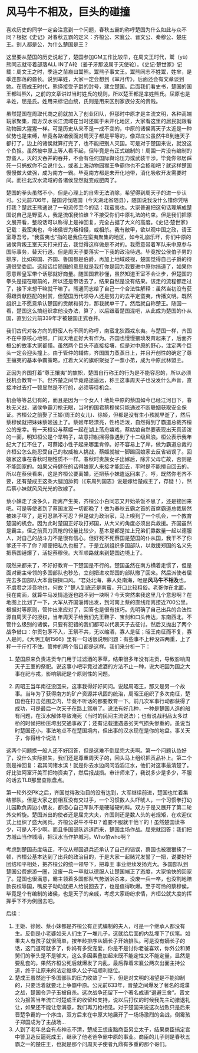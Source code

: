 # 风马牛不相及，巨头的碰撞

喜欢历史的同学一定会注意到一个问题，春秋五霸的称呼楚国为什么如此与众不同？根据《史记》对春秋五霸的定义：齐桓公、宋襄公、晋文公、秦穆公、楚庄王。别人都是公，为什么楚国是王？

这里要从楚国的历史说起了，楚国参加GM工作比较早，在周文王时代，鬻（yù）熊同志就带着部落ALL IN了A轮（姜子牙那波属于天使轮）。《史记·楚世家》记载：周文王之时，季连之苗裔曰鬻熊。鬻熊子事文王。鬻熊同志不姓鬻，姓芈，是季连部落的酋长。说到芈姓，大家一定会想到《芈月传》，后面还会有文章谈到她。在周成王时代，熊绎接受子爵的封号，建立楚国。后面我们看史书，楚国的国王都叫熊X，之前的文章讲过当时姓氏的规则，所以楚王都是芈姓熊氏。屈原也是芈姓，屈是氏。姓用来标记血统，氏则是用来区别家族分支的贵贱。

虽然楚国在周取代商之前就加入了创业团队，但那时中原才是主流文明，各种高端玩家聚集，南方汉水长江流域在当时还属于未开化地区，大家看这里的居民就跟看动物园大猩猩一样。可是历史从来不是一成不变的，中原的诸侯离天子太近是一种优势也是束缚，毕竟各路诸侯面对周天子都是平等的，像郑庄公虽然牛B到连天子都打了，边上的诸侯就算打完了，也不能把别人灭国。可是对于楚国来说，就没这个负担。虽然被中原上等人看不起，但毕竟是有正式编制的！周围一片没有编制的野蛮人，灭的灭吞并的吞并，不会有任何国际舆论压力或武装干涉。毕竟你邻居踩死一只蚂蚁你不会说什么，或者上海动物园猴王争霸你也不会掺和吧？就这样楚国慢慢做大做强，成为南方一霸。毕竟南方都是未开化地带，消化吸收开发需要时间。而往北汉水流域的各诸侯显然就变成肥肉了。

楚国的拳头虽然不小，但是心理上的自卑无法消除，希望得到周天子的进一步认可。公元前706年，楚国讨伐随国（今天湖北省随县），随国说我没什么错你凭啥打我？楚武王熊通说了一句流传至今的话：我蛮夷也。大家普遍把这句话理解成楚国说自己是野蛮人，我是流氓我怕谁？不接受你们中原礼法的约束。但是我们把原文展开看，整段话可以称得上是神回复，完全占据了大义的高度。《史记·楚世家》记载：我蛮夷也，今诸侯皆为叛相侵，或相杀。我有敝甲，欲以观中国之政，请王室尊吾号。“我蛮夷也”指的是我住在蛮夷聚集的地区，如今礼崩乐坏，你们中原的诸侯背叛王室天天打来打去，我觉得这样做是不对的。我愿意带着军队来中原参与国际事务，替天行道。但是周天子要落实一下我的政治待遇。毕竟按公侯伯子男的排序，比如郑国、齐国、鲁国都是伯爵，再加上地域歧视，楚国觉得自己子爵的待遇很受委屈。这段话给随国的意思就是我打你是因为我要进中原你挡道了，如果你愿意帮皇军带个话那就好商量。随国国君秒懂，虽然知道王室不会让步，但楚国的拳头是摆在眼前的，所以还是带话去了，结果自然是没有结果。该走的流程都走过了，接下来想干嘛就干嘛了。熊通同志给了自己一个合法性解释：虽然当初没有获得跟贡献匹配的封赏，但楚国历代领导人还是努力的去平定蛮夷，传播文明。既然组织上不愿意承认楚国的贡献和努力，那我就单干了。然后就自称楚王。随国一看，楚国这么搞组织拿他没办法，算了，以后跟着楚国混吧，从此成为楚国的仆从国，直到公元前339年才被楚国正式吞并。

我们古代对各方向的野蛮人有不同的称呼，南蛮北狄西戎东夷。与楚国一样，齐国不在中原核心地带。广阔天地正好大有作为。齐国也慢慢猥琐发育起来了，后面齐桓公的故事大家都懂。虽然两个巨头不直接接壤，但是对中原的野心，注定两个巨头一定会迎头撞上。由于管仲的辅佐，齐国国力蒸蒸日上，并且开创性的确定了尊王攘夷的基本争霸策略，扛着大义的旗帜聚拢了一票小弟，成为中原武林盟主。

正因为齐国打着“尊王攘夷”的旗帜，楚国自行称王的行为是不能容忍的，所以必须找机会教育一下。但齐楚之间毕竟路途遥远，称王这事周天子也没发什么声音，直接冲过去打一顿显然是不行的，必须等待机会。

机会等等总归有的，而且是因为一个女人！地处中原的蔡国如今已经江河日下，春秋无义战，诸侯争霸刀枪无眼，当时的国君蔡穆侯只能通过不断联姻获取安全保证。齐桓公之前娶了王姬(周王的女儿)、徐姬，但都是没有生小孩就早逝了，然后蔡穆侯就把妹妹蔡姬送上了。蔡姬年轻漂亮，性格活泼，自然得到了霸道总裁齐桓公的宠幸。有一天桓公与蔡姬一起在湖上荡舟嬉戏，蔡姑娘自然要表现出天真活泼的一面，明知桓公是个旱鸭子，故意把船摇得像遇到了十二级风浪。桓公表示我年纪大了扛不住了，可蔡姬小性子起来哪里肯停。好不容易上了岸，做为霸道总裁的齐桓公怎么能忍受自己的权威被人挑战，蔡姬就被一脚踢回娘家去反省错误了。回娘家这事在春秋时期性质不一样。春秋时贵族女子出嫁后，除非父母亡故，否则是不能回家的。如果父母健在的话得娘家人来接才能回去，平时是不能擅自回去的。所以在蔡侯看来，这是齐桓公要离婚，还把蔡小妹遣返回来了。哼，既然你老齐不要，还有楚成王这条大腿加舔狗（《东周列国志》说是嫁给楚成王了，存疑！），然后蔡小妹就风风光光的改嫁了。

蔡小妹走了没多久，距离产生美，齐桓公小白同志又开始茶饭不思了，还是接回来吧。可是等使者到了蔡国发现一切都晚了！做为春秋五霸之首的首席霸道总裁居然被妹子甩了，是可忍熟不可忍？但是做为政治家，马上嗅到了一个机会，一个教育楚国的机会。因为此时楚国正好攻打郑国，从大义的角度必须出兵救援。齐国虽然是霸主，但之前真刀真枪的较量比较少，基本是都是拉上兄弟们靠数量一起以德服人，对自己的战斗力不是很有信心。但好死不死蔡国是楚国的仆从国，我干不了你爹还干不了你？顺便把私仇也报了。于是立刻组织多国部队，以救援郑国的名义先把蔡国锤爆了，活捉蔡穆侯。大军顺路就来到楚国边境上了。

既然来都来了，不好好教育一下楚国是不行的。楚国虽然在南方横着走惯了，但是面对霸主带领的多国部队也秒怂，立刻把进攻郑国的部队撤了回来。然后派使者屈完去多国部队大本营探探口风。“君处北海，寡人处南海，唯是<b>风马牛不相及</b>也。不虞君之涉吾地也，何故？”楚人到底还是南蛮，开口比较粗俗。老哥你在北面，我在南面，就算牛马发情追逐也跑不到一块啊？今天突然来我这里几个意思啊？在地图上比划了一下，大军从齐国淄博出发，到河南上蔡的直线距离接近700公里。根据对等原则，管仲出来应对了，回答也是很有技巧。先明确了自己出兵的合法性源自周天子的授权，当年周天子给我们先王鞋子、宝剑和口头传达，东南西北，不管什么级别的诸侯，只要有犯错的我们都可以代表天子去征讨。然后又抛出了两个战争借口：尔贡包茅不入，王祭不共，无以缩酒，寡人是征；昭王南征而不复，寡人是问。《大明王朝1566》里有一句话很说明问题：有些事不上秤没四两重，上了秤一千斤打不住。管仲的两个借口都是这样。我们来分析一下：

1. 楚国原来负责进贡专门用于过滤酒的茅草，结果很多年没有进贡，导致影响周天子王室的祭祀。说这事小吧毕竟过滤酒的方法不止一种，说大吧因为国之大事在祀与戎，影响祭祀是个原则性的问题。

2. 周昭王当年南征没回来，这事我得好好问问。说起周昭王，那又是另一个故事。当年为了获得南方的矿产资源并巩固的统治，周昭王组织了多次南征，楚国也在打击范围之内，毕竟不听话的都要教育一下。前几次军事行动都获得了成功，可是最后一次天子在路上驾崩了。说法有好几种，一种是楚国人造的船有问题，在汉水解体导致淹死（当时的民间主流说法）；也有说战利品太多过桥的时候把桥压垮出交通事故了；还有记载遭遇恶劣天气损失惨重的。虽说当时楚国还小，事法地点不在楚国境内，但出事的汉水现在是你的地盘。事关天子，你得给个说法！

这两个问题换一般人还不好回答，但是这难不倒屈完大夫啊。第一个问题认怂好了，没什么实际损失，我们还是尊重周天子的，回头马上组织把贡品补上。第二个则是神回复：君其问诸水滨！就是你去水边问问滔滔江水，他们对这事最清楚了。好比驻阿富汗美军把物资卖了，然后报战损。审计师来了，我说多少是多少，不服的话去TLB那里查账盘点。

第一轮外交PK之后，齐国觉得政治目的没有达到，大军继续前进，楚国也忙着集结部队。但是大家之前相互没有交过手，一个习惯数人头吓唬人，一个习惯拳打幼儿园欺负周边小朋友，都担心自己军队不是硬碰硬的料。双方于是又展开了第二轮外交斡旋。楚国派出的使者还是屈完大夫，齐国则还是数人头的老规矩，在欢迎仪式上组织了盛大阅兵。齐桓公说牛不牛B？谁要不服就干他丫的！虽然楚国读书少，可是人不少啊。而且多国部队远道而来，楚国主场作战。屈完就回答：我们把方城山当作城墙，把汉水当作护城河。Who怕who啊？

考虑到楚国态度端正，不仅从郑国退兵还承认了自己的错误，蔡国也被狠狠揍了一顿，齐桓公基本达到了出兵的政治目的，于是大家一起赌咒发誓了一把，说要好好团结和平相处，把齐桓公的统一领导下，把尊王
事业继续发扬光大。多国部队到楚国公费旅游一圈，没废一兵一卒就以德服人让楚国端正了态度，大家愉快的回家了。楚国也很满意，霸主领着多国部队气势汹汹杀来，没废一兵一卒，也没割地赔款丧权辱国，嘴皮子动动就把人给说回去了，也是值得吹爆。至于可怜的蔡穆侯，毕竟是个有编制的诸侯，也是天子的亲戚，考虑大家纷纷求情，齐桓公就大度的挥挥手下不为例回去吧。

后续：
1. 王姬、徐姬、蔡小妹都是齐桓公有正式编制的夫人，可是一个继承人都没有生。反倒是小老婆如夫人们生了一堆儿子，这就给后面的内乱埋下了伏笔。如果夫人有孩子就很简单，按年龄排序从嫡长子开始排队。可是没有嫡长子的话，这门道可就多了，你妈有多受宠爱，你是不是讨你老爸喜欢，你外公和舅舅们的拳头是不是够大，这么多因素叠加起来既不能定性又不能定量，显然是要乱套的。果然齐桓公死后就爆发了内乱，最后靠着宋襄公两次出面主持公道，终于让原来的法定继承人公子昭顺利继位。
2. 楚成王虽然迫于多国部队的压力收敛了一下，但是对文明的渴望是不能抑制的，只要活着就要北上争霸中原。公元前633年，晋楚之间爆发了著名的城濮之战，楚国令尹子玉被自杀。这次战争还留下一个著名成语“退避三舍”。晋文公为报答当年流亡时楚成王的收留和支持，说以后打仗的时候我先主动撤退礼让，如果还不能让您满意，我们再刀枪相见。对于楚国来说这次战败只是后来晋楚争霸的一个序曲，双方后来在中原大地展开了一场场激烈的会战，倒霉孩子郑国成为了主战场...
3. 人到了老年总会有点神志不清，楚成王想废黜商臣另立太子，结果商臣搞定宫中警卫造反逼死成王，继承了他老爸争霸中原的事业。商臣的儿子则是春秋五霸之一的楚庄王，也就是那个问周天子使者九鼎有多重的那个哥们。
